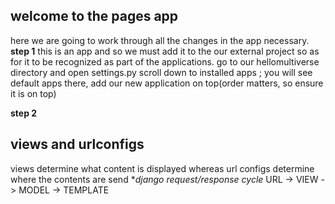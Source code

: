 ## welcome to the pages app
here we are going to work through all the changes in the app necessary.
**step 1**
this is an app and so we must add it to the our external project so as for it to be recognized as part of the applications.
go to our hellomultiverse directory and open settings.py scroll down to installed apps ; you will see default apps there, add our new application on top(order matters, so ensure it is on top)


**step 2**
## views and urlconfigs
views determine what content is displayed whereas url configs determine where the contents are send
**django request/response cycle*
URL -> VIEW -> MODEL -> TEMPLATE

